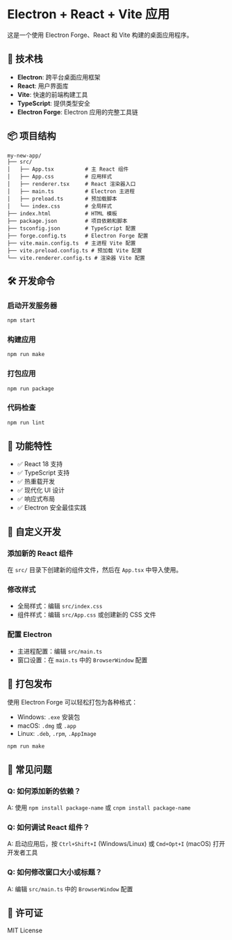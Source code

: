 # Electron + React + Vite 应用

这是一个使用 Electron Forge、React 和 Vite 构建的桌面应用程序。

## 🚀 技术栈

- **Electron**: 跨平台桌面应用框架
- **React**: 用户界面库
- **Vite**: 快速的前端构建工具
- **TypeScript**: 提供类型安全
- **Electron Forge**: Electron 应用的完整工具链

## 📦 项目结构

```
my-new-app/
├── src/
│   ├── App.tsx          # 主 React 组件
│   ├── App.css          # 应用样式
│   ├── renderer.tsx     # React 渲染器入口
│   ├── main.ts          # Electron 主进程
│   ├── preload.ts       # 预加载脚本
│   └── index.css        # 全局样式
├── index.html           # HTML 模板
├── package.json         # 项目依赖和脚本
├── tsconfig.json        # TypeScript 配置
├── forge.config.ts      # Electron Forge 配置
├── vite.main.config.ts  # 主进程 Vite 配置
├── vite.preload.config.ts # 预加载 Vite 配置
└── vite.renderer.config.ts # 渲染器 Vite 配置
```

## 🛠️ 开发命令

### 启动开发服务器
```bash
npm start
```

### 构建应用
```bash
npm run make
```

### 打包应用
```bash
npm run package
```

### 代码检查
```bash
npm run lint
```

## 🎯 功能特性

- ✅ React 18 支持
- ✅ TypeScript 支持
- ✅ 热重载开发
- ✅ 现代化 UI 设计
- ✅ 响应式布局
- ✅ Electron 安全最佳实践

## 🎨 自定义开发

### 添加新的 React 组件
在 `src/` 目录下创建新的组件文件，然后在 `App.tsx` 中导入使用。

### 修改样式
- 全局样式：编辑 `src/index.css`
- 组件样式：编辑 `src/App.css` 或创建新的 CSS 文件

### 配置 Electron
- 主进程配置：编辑 `src/main.ts`
- 窗口设置：在 `main.ts` 中的 `BrowserWindow` 配置

## 📱 打包发布

使用 Electron Forge 可以轻松打包为各种格式：

- Windows: `.exe` 安装包
- macOS: `.dmg` 或 `.app`
- Linux: `.deb`, `.rpm`, `.AppImage`

```bash
npm run make
```

## 🔧 常见问题

### Q: 如何添加新的依赖？
A: 使用 `npm install package-name` 或 `cnpm install package-name`

### Q: 如何调试 React 组件？
A: 启动应用后，按 `Ctrl+Shift+I` (Windows/Linux) 或 `Cmd+Opt+I` (macOS) 打开开发者工具

### Q: 如何修改窗口大小或标题？
A: 编辑 `src/main.ts` 中的 `BrowserWindow` 配置

## 📄 许可证

MIT License
